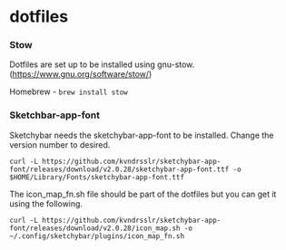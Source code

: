 # dotfiles

### Stow
Dotfiles are set up to be installed using gnu-stow. (https://www.gnu.org/software/stow/)

Homebrew - `brew install stow`


### Sketchbar-app-font
Sketchybar needs the sketchybar-app-font to be installed. Change the version number to desired. 

`curl -L https://github.com/kvndrsslr/sketchybar-app-font/releases/download/v2.0.28/sketchybar-app-font.ttf -o $HOME/Library/Fonts/sketchybar-app-font.ttf`

The icon_map_fn.sh file should be part of the dotfiles but you can get it using the following. 

`curl -L https://github.com/kvndrsslr/sketchybar-app-font/releases/download/v2.0.28/icon_map.sh -o ~/.config/sketchybar/plugins/icon_map_fn.sh`

